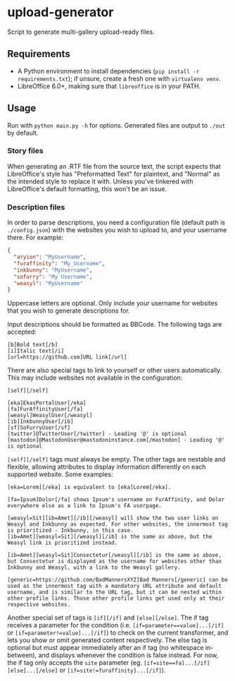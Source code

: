 # upload-generator

Script to generate multi-gallery upload-ready files.

## Requirements

- A Python environment to install dependencies (`pip install -r requirements.txt`); if unsure, create a fresh one with `virtualenv venv`.
- LibreOffice 6.0+, making sure that `libreoffice` is in your PATH.

## Usage

Run with `python main.py -h` for options. Generated files are output to `./out` by default.

### Story files

When generating an .RTF file from the source text, the script expects that LibreOffice's style has "Preformatted Text" for plaintext, and "Normal" as the intended style to replace it with. Unless you've tinkered with LibreOffice's default formatting, this won't be an issue.

### Description files

In order to parse descriptions, you need a configuration file (default path is `./config.json`) with the websites you wish to upload to, and your username there. For example:

```json
{
  "aryion": "MyUsername",
  "furaffinity": "My_Username",
  "inkbunny": "MyUsername",
  "sofurry": "My Username",
  "weasyl": "MyUsername"
}
```

Uppercase letters are optional. Only include your username for websites that you wish to generate descriptions for.

Input descriptions should be formatted as BBCode. The following tags are accepted:

```bbcode
[b]Bold text[/b]
[i]Italic text[/i]
[url=https://github.com]URL link[/url]
```

There are also special tags to link to yourself or other users automatically. This may include websites not available in the configuration:

```bbcode
[self][/self]

[eka]EkasPortalUser[/eka]
[fa]FurAffinityUser[/fa]
[weasyl]WeasylUser[/weasyl]
[ib]InkbunnyUser[/ib]
[sf]SoFurryUser[/sf]
[twitter]@TwitterUser[/twitter] - Leading '@' is optional
[mastodon]@MastodonUser@mastodoninstance.com[/mastodon] - Leading '@' is optional
```

`[self][/self]` tags must always be empty. The other tags are nestable and flexible, allowing attributes to display information differently on each supported website. Some examples:

```bbcode
[eka=Lorem][/eka] is equivalent to [eka]Lorem[/eka].

[fa=Ipsum]Dolor[/fa] shows Ipsum's username on FurAffinity, and Dolor everywhere else as a link to Ipsum's FA userpage.

[weasyl=Sit][ib=Amet][/ib][/weasyl] will show the two user links on Weasyl and Inkbunny as expected. For other websites, the innermost tag is prioritized - Inkbunny, in this case.
[ib=Amet][weasyl=Sit][/weasyl][/ib] is the same as above, but the Weasyl link is prioritized instead.

[ib=Amet][weasyl=Sit]Consectetur[/weasyl][/ib] is the same as above, but Consectetur is displayed as the username for websites other than Inkbunny and Weasyl, with a link to the Weasyl gallery.

[generic=https://github.com/BadMannersXYZ]Bad Manners[/generic] can be used as the innermost tag with a mandatory URL attribute and default username, and is similar to the URL tag, but it can be nested within other profile links. Those other profile links get used only at their respective websites.
```

Another special set of tags is `[if][/if]` and `[else][/else]`. The if tag receives a parameter for the condition (i.e. `[if=parameter==value]...[/if]` or `[if=parameter!=value]...[/if]`) to check on the current transformer, and lets you show or omit generated content respectively. The else tag is optional but must appear immediately after an if tag (no whitespace in-between), and displays whenever the condition is false instead. For now, the if tag only accepts the `site` parameter (eg. `[if=site==fa]...[/if][else]...[/else]` or `[if=site!=furaffinity]...[/if]`).

